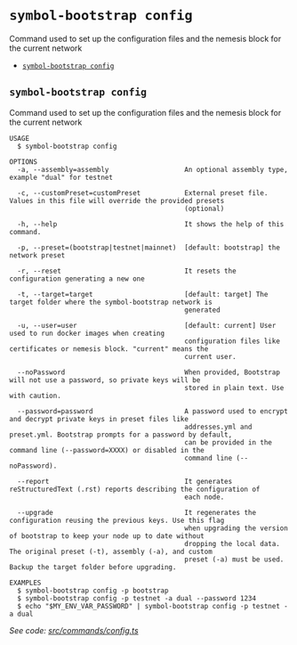 `symbol-bootstrap config`
=========================

Command used to set up the configuration files and the nemesis block for the current network

* [`symbol-bootstrap config`](#symbol-bootstrap-config)

## `symbol-bootstrap config`

Command used to set up the configuration files and the nemesis block for the current network

```
USAGE
  $ symbol-bootstrap config

OPTIONS
  -a, --assembly=assembly                   An optional assembly type, example "dual" for testnet

  -c, --customPreset=customPreset           External preset file. Values in this file will override the provided presets
                                            (optional)

  -h, --help                                It shows the help of this command.

  -p, --preset=(bootstrap|testnet|mainnet)  [default: bootstrap] the network preset

  -r, --reset                               It resets the configuration generating a new one

  -t, --target=target                       [default: target] The target folder where the symbol-bootstrap network is
                                            generated

  -u, --user=user                           [default: current] User used to run docker images when creating
                                            configuration files like certificates or nemesis block. "current" means the
                                            current user.

  --noPassword                              When provided, Bootstrap will not use a password, so private keys will be
                                            stored in plain text. Use with caution.

  --password=password                       A password used to encrypt and decrypt private keys in preset files like
                                            addresses.yml and preset.yml. Bootstrap prompts for a password by default,
                                            can be provided in the command line (--password=XXXX) or disabled in the
                                            command line (--noPassword).

  --report                                  It generates reStructuredText (.rst) reports describing the configuration of
                                            each node.

  --upgrade                                 It regenerates the configuration reusing the previous keys. Use this flag
                                            when upgrading the version of bootstrap to keep your node up to date without
                                            dropping the local data. The original preset (-t), assembly (-a), and custom
                                            preset (-a) must be used. Backup the target folder before upgrading.

EXAMPLES
  $ symbol-bootstrap config -p bootstrap
  $ symbol-bootstrap config -p testnet -a dual --password 1234
  $ echo "$MY_ENV_VAR_PASSWORD" | symbol-bootstrap config -p testnet -a dual
```

_See code: [src/commands/config.ts](https://github.com/nemtech/symbol-bootstrap/blob/v1.0.3/src/commands/config.ts)_
